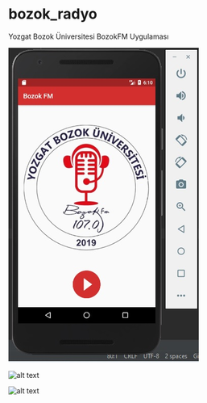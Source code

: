 # bozok_radyo
Yozgat Bozok Üniversitesi BozokFM Uygulaması

![alt text](https://github.com/celalkutluer/bozok_radyo/blob/master/screenshots/app_screen.jpg)

![alt text](https://github.com/celalkutluer/bozok_radyo/blob/master/screenshots/screenshots/Screenshot_light_screen.png)

![alt text](https://github.com/celalkutluer/bozok_radyo/blob/master/screenshots/screenshots/Screenshot_dark_screen.png)



